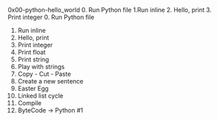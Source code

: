 0x00-python-hello_world
0. Run Python file
1.Run inline
2. Hello, print
3. Print integer
0. Run Python file
1. Run inline
2. Hello, print
3. Print integer
4. Print float
5. Print string
6. Play with strings
7. Copy - Cut - Paste
8. Create a new sentence
9. Easter Egg
10. Linked list cycle
12. Compile
13. ByteCode -> Python #1
